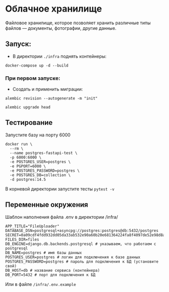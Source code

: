 # Облачное хранилище

Файловое хранилище, которое позволяет хранить различные типы файлов — документы, фотографии, другие данные.

## Запуск:

- В директории ```./infra``` поднять контейнеры:

```console
docker-compose up -d --build
```
### При первом запуске:
- Создать и применить миграции:
```console
alembic revision --autogenerate -m "init"
```
```console
alembic upgrade head
```


## Тестирование

Запустите базу на порту 6000
```
docker run \
  --rm \
  --name postgres-fastapi-test \
  -p 6000:6000 \
  -e POSTGRES_USER=postgres \
  -e PGPORT=6000 \
  -e POSTGRES_PASSWORD=postgres \
  -e POSTGRES_DB=collection \
  -d postgres:14.5
```

В корневой директории запустите тесты ```pytest -v```


## Переменные окружения

Шаблон наполнения файла .env в директории /infra/

```
APP_TITLE="FileUploader"
DATABASE_DSN=postgresql+asyncpg://postgres:postgres@db:5432/postgres
SECRET=0a09cdf4fdd932dd05da33ab532e90a60b20e681364224fa8f4097de52e98d8a
FILES_DIR=files
DB_ENGINE=django.db.backends.postgresql # указываем, что работаем с postgresql
DB_NAME=postgres # имя базы данных
POSTGRES_USER=postgres # логин для подключения к базе данных
POSTGRES_PASSWORD=postgres # пароль для подключения к БД (установите свой)
DB_HOST=db # название сервиса (контейнера)
DB_PORT=5432 # порт для подключения к БД

```
Или в файле ```/infra/.env.example```
